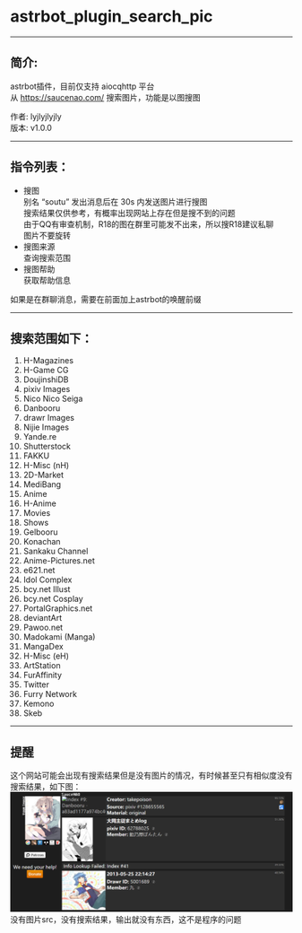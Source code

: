 # astrbot_plugin_search_pic

---

## 简介:
astrbot插件，目前仅支持 aiocqhttp 平台  
从 https://saucenao.com/ 搜索图片，功能是以图搜图

作者: lyjlyjlyjly  
版本: v1.0.0

---

## 指令列表：
- 搜图  
    别名 “soutu”
    发出消息后在 30s 内发送图片进行搜图  
    搜索结果仅供参考，有概率出现网站上存在但是搜不到的问题  
    由于QQ有审查机制，R18的图在群里可能发不出来，所以搜R18建议私聊  
    图片不要旋转  
- 搜图来源  
    查询搜索范围
- 搜图帮助  
    获取帮助信息

如果是在群聊消息，需要在前面加上astrbot的唤醒前缀

---

## 搜索范围如下：
1. H-Magazines
2. H-Game CG
3. DoujinshiDB
4. pixiv Images
5. Nico Nico Seiga
6. Danbooru
7. drawr Images
8. Nijie Images
9. Yande.re
10. Shutterstock
11. FAKKU
12. H-Misc (nH)
13. 2D-Market
14. MediBang
15. Anime
16. H-Anime
17. Movies
18. Shows
19. Gelbooru
20. Konachan
21. Sankaku Channel
22. Anime-Pictures.net
23. e621.net
24. Idol Complex
25. bcy.net Illust
26. bcy.net Cosplay
27. PortalGraphics.net
28. deviantArt
29. Pawoo.net
30. Madokami (Manga)
31. MangaDex
32. H-Misc (eH)
33. ArtStation
34. FurAffinity
35. Twitter
36. Furry Network
37. Kemono
38. Skeb

---

## 提醒

这个网站可能会出现有搜索结果但是没有图片的情况，有时候甚至只有相似度没有搜索结果，如下图：
![img.png](img.png)
没有图片src，没有搜索结果，输出就没有东西，这不是程序的问题
